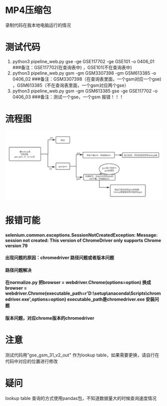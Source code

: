  # MP4压缩包
 录制代码在我本地电脑运行的情况
 
 # 测试代码
<ol>
<li>python3 pipeline_web.py gse -ge GSE117702 -ge GSE101 -o 0406_01  ###备注：GSE117702(在查询表中) ，GSE101(不在查询表中) </li>
<li>python3 pipeline_web.py gsm -gm GSM3307398 -gm GSM613385 -o 0406_02 ###备注：GSM3307398（在查询表里面，一个gsm对应一个gse) ，GSM613385（不在查询表里面，一个gsm对应两个gse） </li>
<li>python3 pipeline_web.py gsm -gm GSM613385 gse -ge GSE117702 -o 0406_03 ###备注：测试一个gse，一个gsm  报错！！！ </li>
</ol>

# 流程图
![image](flow_chart.png)

# 报错可能
#### selenium.common.exceptions.SessionNotCreatedException: Message: session not created: This version of ChromeDriver only supports Chrome version 79
#### 出现问题的原因：chromedriver 路径问题或者版本问题
#### 路径问题解决
#### 在normalize.py 把browser = webdriver.Chrome(options=option) 换成 browser = webdriver.Chrome(executable_path=r'D:\setup\anaconda\Scripts\chromedriver.exe',options=option) executable_path是chromedriver.exe 安装问题
#### 版本问题，对应chrome版本的chromedriver

# 注意
测试代码用"gse_gsm_31_v2_out" 作为lookup table，如果需要更换，请自行在代码中对应的位置进行修改

# 疑问
lookup table 查询的方式使用pandas包，不知道数据量大的时候查询速度情况



